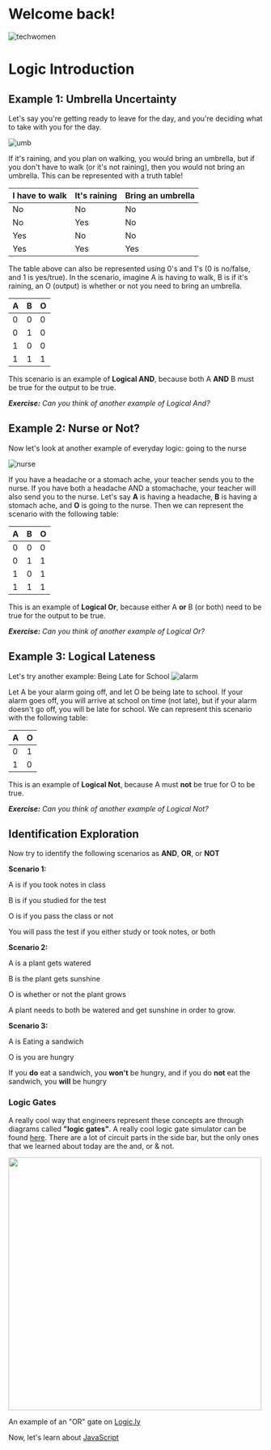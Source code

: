 <h1> Welcome back!</h1>

![techwomen](https://images.unsplash.com/photo-1573496773905-f5b17e717f05?ixlib=rb-1.2.1&ixid=eyJhcHBfaWQiOjEyMDd9&auto=format&fit=crop&w=1000&q=60)

<h1> Logic Introduction </h1>


<h2>Example 1: Umbrella Uncertainty</h2>

Let's say you're getting ready to leave for the day, and you're deciding what to take with you for the day.

![umb](https://images.unsplash.com/photo-1538459173903-780083407053?ixlib=rb-1.2.1&ixid=eyJhcHBfaWQiOjEyMDd9&auto=format&fit=crop&w=700&q=80)


If it's raining, and you plan on walking, you would bring an umbrella, but if you don't have to walk (or it's not raining), then you would not bring an umbrella. This can be represented with a truth table!

| I have to walk | It's raining | Bring an umbrella |
|----------------|--------------|-------------------|
| No             | No           | No                |
| No             | Yes          | No                |
| Yes            | No           | No                |
| Yes            | Yes          | Yes               |

The table above can also be represented using 0's and 1's (0 is no/false, and 1 is yes/true). In the scenario, imagine A is having to walk, B is if it's raining, an O (output) is whether or not you need to bring an umbrella.

| A | B | O |
|---|---|---|
| 0 | 0 | 0 |
| 0 | 1 | 0 |
| 1 | 0 | 0 |
| 1 | 1 | 1 |

This scenario is an example of <b>Logical AND</b>, because both A <b>AND</b> B must be true for the output to be true.

<i> <b>Exercise:</b> Can you think of another example of Logical And? </i>

<h2>Example 2: Nurse or Not?</h2>

Now let's look at another example of everyday logic: going to the nurse

![nurse](https://external-content.duckduckgo.com/iu/?u=https%3A%2F%2Fwww.childrenscolorado.org%2Fglobalassets%2Fcommunity%2Fschool-nurse.png%3Fwidth%3D1300%26height%3D975%26mode%3Dcrop%26anchor%3Dmiddlecenter&f=1&nofb=1)

If you have a headache or a stomach ache, your teacher sends you to the nurse. If you have both a headache AND a stomachache, your teacher will also send you to the nurse. Let's say <b>A</b> is having a headache, <b>B</b> is having a stomach ache, and <b>O</b> is going to the nurse. Then we can represent the scenario with the following table:

| A | B | O |
|---|---|---|
| 0 | 0 | 0 |
| 0 | 1 | 1 |
| 1 | 0 | 1 |
| 1 | 1 | 1 |

This is an example of <b>Logical Or</b>, because either A <b>or</b> B (or both) need to be true for the output to be true.

<i> <b>Exercise:</b> Can you think of another example of Logical Or? </i>

<h2>Example 3: Logical Lateness</h2>

Let's try another example: Being Late for School
![alarm](https://images.unsplash.com/photo-1550534791-2677533605ab?ixlib=rb-1.2.1&ixid=eyJhcHBfaWQiOjEyMDd9&auto=format&fit=crop&w=1050&q=80)


Let A be your alarm going off, and let O be being late to school. If your alarm goes off, you will arrive at school on time (not late), but if your alarm doesn't go off, you will be late for school. We can represent this scenario with the following table:

| A | O |
|---|---|
| 0 | 1 |
| 1 | 0 |


This is an example of <b>Logical Not</b>, because A must <b>not</b> be true for O to be true. 

<i> <b>Exercise:</b> Can you think of another example of Logical Not? </i>

<h2>Identification Exploration</h2>

Now try to identify the following scenarios as <b>AND</b>, <b>OR</b>, or <b>NOT</b>

<b>Scenario 1:</b> <br>

  A is if you took notes in class <br>
  
  B is if you studied for the test
  
  O is if you pass the class or not 
  
  You will pass the test if you either study or took notes, or both
  
<b>Scenario 2:</b>

  A is a plant gets watered
  
  B is the plant gets sunshine
  
  O is whether or not the plant grows
  
  A plant needs to both be watered and get sunshine in order to grow.
  
<b>Scenario 3:</b>

  A is Eating a sandwich
  
  O is you are hungry
  
  If you <b>do</b> eat a sandwich, you <b>won't</b> be hungry, and if you do <b>not</b> eat the sandwich, you <b>will</b> be hungry
  
  
### Logic Gates

A really cool way that engineers represent these concepts are through diagrams called **"logic gates"**. A really cool logic gate simulator can be found [here](https://logic.ly/demo). There are a lot of circuit parts in the side bar, but the only ones that we learned about today are the and, or & not. 

<img src="./images/orgate.png" width="500px">

An example of an "OR" gate on [Logic.ly](https://logic.ly/demo)

Now, let's learn about [JavaScript](./fundamentals.md)
